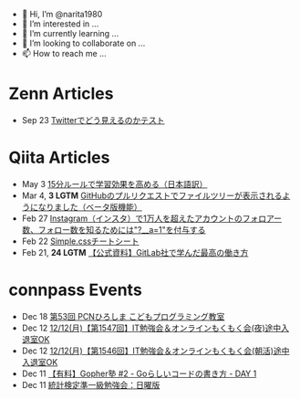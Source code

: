 - 👋 Hi, I’m @narita1980
- 👀 I’m interested in ...
- 🌱 I’m currently learning ...
- 💞️ I’m looking to collaborate on ...
- 📫 How to reach me ...

# Zenn Articles

<!-- profile updater begin: zenn -->
- Sep 23 [Twitterでどう見えるのかテスト](https://zenn.dev/narita1980/articles/cbb21f8d7f785752d6ac)
<!-- profile updater end: zenn -->

# Qiita Articles

<!-- profile updater begin: qiita -->
- May 3 [15分ルールで学習効果を高める（日本語訳）](https://qiita.com/narita1980/items/d0ad5246344fc6e4380f)
- Mar 4, **3 LGTM** [GitHubのプルリクエストでファイルツリーが表示されるようになりました（ベータ版機能）](https://qiita.com/narita1980/items/bee2c5232342a51e0415)
- Feb 27 [Instagram（インスタ）で1万人を超えたアカウントのフォロアー数、フォロー数を知るためには"?__a=1"を付与する](https://qiita.com/narita1980/items/630b7014fa893461b991)
- Feb 22 [Simple.cssチートシート](https://qiita.com/narita1980/items/fd2ccf0e91944aab9fd5)
- Feb 21, **24 LGTM** [【公式資料】GitLab社で学んだ最高の働き方](https://qiita.com/narita1980/items/d7d142c2bb6312cb9ad6)
<!-- profile updater end: qiita -->

# connpass Events

<!-- profile updater begin: connpass -->
- Dec 18 [第53回 PCNひろしま こどもプログラミング教室](https://pcn-hiroshima.connpass.com/event/268426/)
- Dec 12 [12/12(月)【第1547回】IT勉強会＆オンラインもくもく会(夜)途中入退室OK](https://no-genre-mokumoku.connpass.com/event/268696/)
- Dec 12 [12/12(月)【第1546回】IT勉強会＆オンラインもくもく会(朝活)途中入退室OK](https://no-genre-mokumoku.connpass.com/event/268695/)
- Dec 11 [【有料】Gopher塾 #2 - Goらしいコードの書き方 - DAY 1](https://tenntenn.connpass.com/event/267564/)
- Dec 11 [統計検定準一級勉強会：日曜版](https://study-data-analysis.connpass.com/event/268694/)
<!-- profile updater end: connpass -->

<!---
narita1980/narita1980 is a ✨ special ✨ repository because its `README.md` (this file) appears on your GitHub profile.
You can click the Preview link to take a look at your changes.
--->
